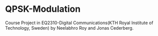 # QPSK-Modulation
Course Project in EQ2310-Digital Communications(KTH Royal Institute of Technology, Sweden) by Neelabhro Roy and Jonas Cederberg.
